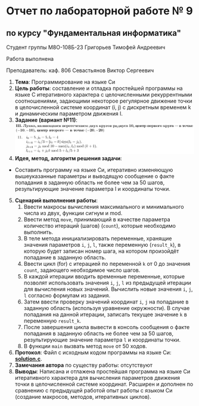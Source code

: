 # Отчет по лабораторной работе № 9
## по курсу "Фундаментальная информатика"

Студент группы М8О-108Б-23 Григорьев Тимофей Андреевич

Работа выполнена 

Преподаватель: каф. 806 Севастьянов Виктор Сергеевич

1. **Тема**: Программирование на языке Си
2. **Цель работы**: составление и отладка простейшей программы на языке C итеративного характера с целочисленными рекуррентными соотношениями, задающими некоторое регулярное движение точки в целочисленной системе координат (i, j) с дискретным временем k и динамическим параметром движения l.
3. **Задание (вариант №11)**: ![task](task.png)
4. **Идея, метод, алгоритм решения задачи**:
- Составить программу на языке Си, итеративно изменяющую вышеуказанные параметры и выводящую сообщение о факте попадания в заданную область не более чем за 50 шагов, результирующие значение параметра l и координаты точки.
5. **Сценарий выполнения работы**:
   1. Ввести макросы вычисления максимального и минимального числа из двух, функции сигнум и mod.
   2. Ввести метод ```move```, принимающий в качестве параметра количество итераций (шагов) (```count```), которые 
необходимо выполнить.
   3. В теле метода инициализировать переменные, хранящие значения параметров ```i```, ```j```, ```l```,  также 
переменную (```result_k```), в которую будет записан номер шага, на котором произойдёт попадание в заданную область.
   4. Ввести цикл (for) с итерацией по переменной ```k``` от 0 до значения ```count```, задающего необходимое число 
шагов.
   5. В каждой итерации вводить временные переменные, которые позволят использовать значения ```i```, ```j```, ```l``` 
из предыдущей итерации для вычисления новых значений. Вычислить новые значения ```i```, ```j```, ```l``` согласно 
формулам из задания.
   6. Затем ввести проверку значений координат ```i```, ```j``` на попадание в заданную область (используя уравнение 
окружности). В случае попадания на данной итерации, записать текущее значение ```k``` в переменную ```result_k```.
   7. После завершения цикла вывести в консоль сообщения о факте попадания в заданную область не более чем за 50 шагов, 
результирующие значение параметра ```l``` и координаты точки.
   8. В функции ```main``` вызвать метод ```move``` от 50 ходов.
6. **Протокол**: Файл с исходным кодом программы на языке Си: **[solution.c](solution.c)**.
7. **Замечания автора** по существу работы: отсутствуют
8. **Выводы**: Написана и отлажена простейшая программа на языке Си итеративного характера для вычисления параметров движения точки в целочисленной системе координат. Расширен и дополнен по сравнению с предыдущей работой опыт работы с языком Си (создание макросов, методов, итеративных циклов).

